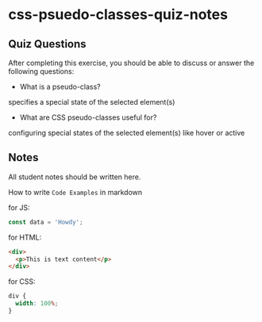 # css-psuedo-classes-quiz-notes

## Quiz Questions

After completing this exercise, you should be able to discuss or answer the following questions:

- What is a pseudo-class?

specifies a special state of the selected element(s)

- What are CSS pseudo-classes useful for?

configuring special states of the selected element(s) like hover or active

## Notes

All student notes should be written here.

How to write `Code Examples` in markdown

for JS:

```javascript
const data = 'Howdy';
```

for HTML:

```html
<div>
  <p>This is text content</p>
</div>
```

for CSS:

```css
div {
  width: 100%;
}
```
